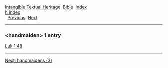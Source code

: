 [Intangible Textual Heritage](../../index)  [Bible](../index) 
[Index](index)   
[h Index](_h_)  
  [Previous](c05104)  [Next](c05106) 

------------------------------------------------------------------------

### &lt;handmaiden&gt; 1 entry

[Luk 1:48](../kjv/luk001.htm#048)  

------------------------------------------------------------------------

[Next: handmaidens (3)](c05106)
